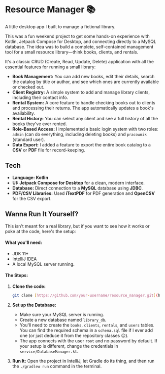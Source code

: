 # Resource Manager 📚

A little desktop app I built to manage a fictional library.

This was a fun weekend project to get some hands-on experience with Kotlin, Jetpack Compose for Desktop, and connecting directly to a MySQL database. The idea was to build a complete, self-contained management tool for a small resource library—think books, clients, and rentals.

It's a classic CRUD (Create, Read, Update, Delete) application with all the essential features for running a small library:

-   **Book Management:** You can add new books, edit their details, search the catalog by title or author, and see which ones are currently available or checked out.
-   **Client Registry:** A simple system to add and manage library clients, including their contact info.
-   **Rental System:** A core feature to handle checking books out to clients and processing their returns. The app automatically updates a book's availability.
-   **Rental History:** You can select any client and see a full history of all the books they've ever rented.
-   **Role-Based Access:** I implemented a basic login system with two roles: `admin` (can do everything, including deleting books) and `pracownik` (standard user).
-   **Data Export:** I added a feature to export the entire book catalog to a **CSV** or **PDF** file for record-keeping.

## Tech

-   **Language:** **Kotlin**
-   **UI:** **Jetpack Compose for Desktop** for a clean, modern interface.
-   **Database:** Direct connection to a **MySQL** database using **JDBC**.
-   **PDF/CSV Libraries:** Used **iTextPDF** for PDF generation and **OpenCSV** for the CSV export.

## Wanna Run It Yourself?

This isn't meant for a real library, but if you want to see how it works or poke at the code, here's the setup:

#### What you'll need:
-   JDK 11+
-   IntelliJ IDEA
-   A local MySQL server running.

#### The Steps:

1.  **Clone the code:**
    ```sh
    git clone [https://github.com/your-username/resource_manager.git](https://github.com/your-username/resource_manager.git)
    ```

2.  **Set up the Database:**
    * Make sure your MySQL server is running.
    * Create a new database named `library_db`.
    * You'll need to create the `books`, `clients`, `rentals`, and `users` tables. You can find the required schema in a `schema.sql` file if I ever add one (or just deduce it from the repository classes 😉).
    * The app connects with the user `root` and no password by default. If your setup is different, change the credentials in `service/DatabaseManager.kt`.

3.  **Run It:**
    Open the project in IntelliJ, let Gradle do its thing, and then run the `./gradlew run` command in the terminal.
